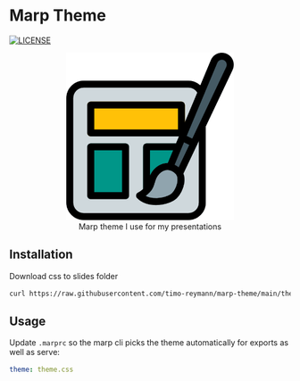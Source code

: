 Marp Theme
===
[![LICENSE](https://img.shields.io/github/license/timo-reymann/marp-theme)](https://github.com/timo-reymann/marp-theme/blob/main/LICENSE)

<p align="center">
	<img width="300" src="https://raw.githubusercontent.com/timo-reymann/timo-reymann/master/.images/reference/icon-theme.png">
    <br />
    Marp theme I use for my presentations
</p>

## Installation
Download css to slides folder

```sh
curl https://raw.githubusercontent.com/timo-reymann/marp-theme/main/theme.css > theme.css
```
    
## Usage
Update `.marprc` so the marp cli picks the theme automatically for exports as well as serve:

```yaml
theme: theme.css
```
